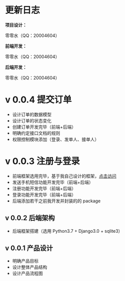 # 更新日志

<b>项目设计：</b>

零零水（QQ：20004604）

<b>前端开发：</b>

零零水（QQ：20004604）

<b>后端开发：</b>

零零水（QQ：20004604）

# v 0.0.4 提交订单

* 设计订单的数据模型
* 设计订单的状态变化
* 创建订单开发完毕（前端+后端）
* 明确约定接口文档的规则
* 权限控制模块添加（登录、发单人、接单人）

# v 0.0.3 注册与登录

* 前端框架选用完毕，基于我自己设计的框架，<a href='https://github.com/qq20004604/react-with-webpack'>点击访问</a>
* 发送手机短信功能开发完毕（前端+后端）
* 注册功能开发完毕（前端+后端）
* 登录功能开发完毕（前端+后端）
* 后端添加若干之前我开发并封装的的 package

## v 0.0.2 后端架构

* 后端框架搭建（选用 Python3.7 + Django3.0 + sqlite3）

## v 0.0.1 产品设计

* 明确产品目标
* 设计整体产品结构
* 设计产品流程图

